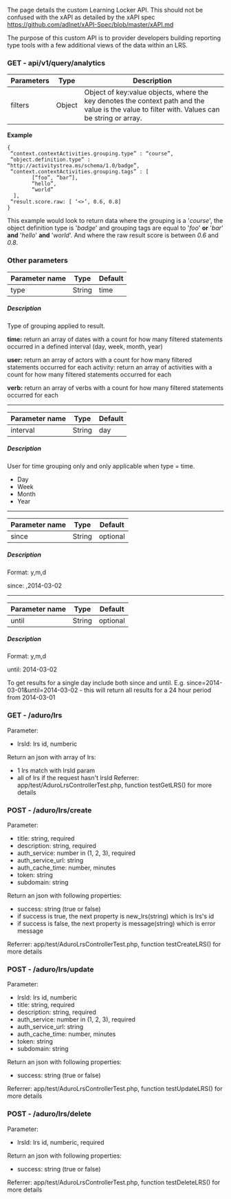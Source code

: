 The page details the custom Learning Locker API. This should not be confused with the xAPI as detailed by the xAPI spec https://github.com/adlnet/xAPI-Spec/blob/master/xAPI.md

The purpose of this custom API is to provider developers building reporting type tools with a few additional views of the data within an LRS.

### GET - api/v1/query/analytics

Parameters | Type | Description
----|------|----
filters | Object  | Object of key:value objects, where the key denotes the context path and the value is the value to filter with. Values can be string or array.

**Example**
```
{
 “context.contextActivities.grouping.type” : “course”,
 “object.definition.type” : “http://activitystrea.ms/schema/1.0/badge”,
 “context.contextActivities.grouping.tags” : [
        [“foo”, “bar”], 
        “hello”,
        “world”
  ],
 “result.score.raw: [ ‘<>’, 0.6, 0.8]
}
```

This example would look to return data where the grouping is a '_course_', the object definition type is '_badge_' and grouping tags are equal to '_foo_' **or** '_bar_' **and** '_hello_' **and** '_world_'. And where the raw result score is between _0.6_ and _0.8_.

### Other parameters

Parameter name | Type | Default
----|------|----
type | String  | time 

##### Description

Type of grouping applied to result.

**time:** return an array of dates with a count for how many filtered statements occurred in a defined interval  (day, week, month, year)

**user:** return an array of actors with a count for how many filtered statements occurred for each activity: return an array of activities with a count for how many filtered statements occurred for each 

**verb:** return an array of verbs with a count for how many filtered statements occurred for each

***

Parameter name | Type | Default
----|------|----
interval | String  | day 

##### Description

User for time grouping only and only applicable when type = time.
* Day
* Week
* Month
* Year

***

Parameter name | Type | Default
----|------|----
since | String  | optional 

##### Description

Format: y,m,d

since: ,2014-03-02

***

Parameter name | Type | Default
----|------|----
until | String  | optional 

##### Description

Format: y,m,d

until: 2014-03-02

To get results for a single day include both since and until. E.g. 
since=2014-03-01&until=2014-03-02 - this will return all results for a 24 hour period from 2014-03-01

### GET - /aduro/lrs
Parameter:
- lrsId: lrs id, numberic

Return an json with array of lrs:
- 1 lrs match with lrsId param
- all of lrs if the request hasn't lrsId
Referrer: app/test/AduroLrsControllerTest.php, function testGetLRS() for more details

### POST - /aduro/lrs/create
Parameter:
- title: string, required
- description: string, required
- auth_service: number in (1, 2, 3), required
- auth_service_url: string
- auth_cache_time: number, minutes
- token: string
- subdomain: string

Return an json with following properties:
- success: string (true or false)
- if success is true, the next property is new_lrs(string) which is lrs's id
- if success is false, the next property is message(string) which is error message

Referrer: app/test/AduroLrsControllerTest.php, function testCreateLRS() for more details

### POST - /aduro/lrs/update
Parameter:
- lrsId: lrs id, numberic
- title: string, required
- description: string, required
- auth_service: number in (1, 2, 3), required
- auth_service_url: string
- auth_cache_time: number, minutes
- token: string
- subdomain: string

Return an json with following properties:
- success: string (true or false)

Referrer: app/test/AduroLrsControllerTest.php, function testUpdateLRS() for more details

### POST - /aduro/lrs/delete
Parameter:
- lrsId: lrs id, numberic, required

Return an json with following properties:
- success: string (true or false)

Referrer: app/test/AduroLrsControllerTest.php, function testDeleteLRS() for more details
